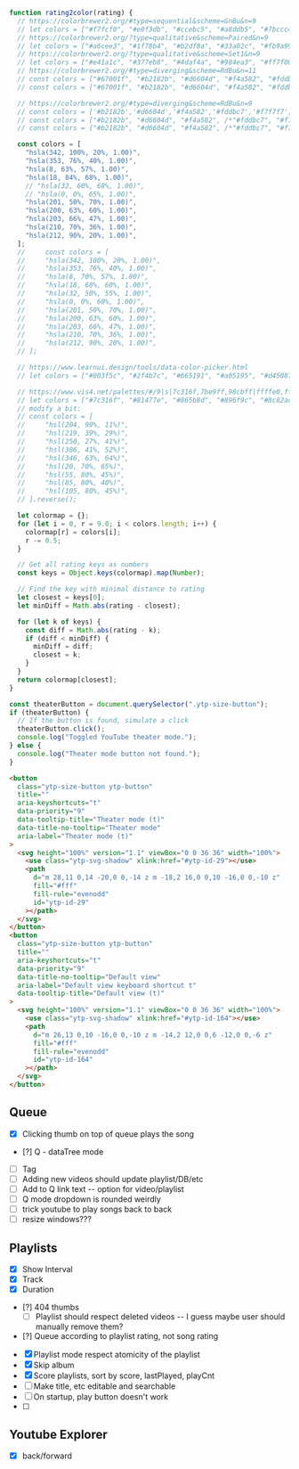 ```js
function rating2color(rating) {
  // https://colorbrewer2.org/#type=sequential&scheme=GnBu&n=9
  // let colors = ["#f7fcf0", "#e0f3db", "#ccebc5", "#a8ddb5", "#7bccc4", "#4eb3d3", "#2b8cbe", "#0868ac", "#084081"].reverse();
  // https://colorbrewer2.org/?type=qualitative&scheme=Paired&n=9
  // let colors = ["#a6cee3", "#1f78b4", "#b2df8a", "#33a02c", "#fb9a99", "#e31a1c", "#fdbf6f", "#ff7f00", "#cab2d6"];
  // https://colorbrewer2.org/?type=qualitative&scheme=Set1&n=9
  // let colors = ["#e41a1c", "#377eb8", "#4daf4a", "#984ea3", "#ff7f00", "#ffff33", "#a65628", "#f781bf", "#999999"];
  // https://colorbrewer2.org/#type=diverging&scheme=RdBu&n=11
  // const colors = ["#67001f", "#b2182b", "#d6604d", "#f4a582", "#fddbc7", "#f7f7f7", "#d1e5f0", "#92c5de", "#4393c3", "#2166ac", "#053061"];
  // const colors = ["#67001f", "#b2182b", "#d6604d", "#f4a582", "#fddbc7", "#d1e5f0", "#92c5de", "#4393c3", "#2166ac", "#053061"];

  // https://colorbrewer2.org/#type=diverging&scheme=RdBu&n=9
  // const colors = ['#b2182b','#d6604d','#f4a582','#fddbc7','#f7f7f7','#d1e5f0','#92c5de','#4393c3','#2166ac']
  // const colors = ["#b2182b", "#d6604d", "#f4a582", /*"#fddbc7", "#f7f7f7",*/ "#d1e5f0", "#92c5de", "#4393c3", "#2166ac"];
  // const colors = ["#b2182b", "#d6604d", "#f4a582", /*"#fddbc7", "#f7f7f7", "#d1e5f0",*/ "#92c5de", "#4393c3", "#2166ac"];

  const colors = [
    "hsla(342, 100%, 20%, 1.00)",
    "hsla(353, 76%, 40%, 1.00)",
    "hsla(8, 63%, 57%, 1.00)",
    "hsla(18, 84%, 68%, 1.00)",
    // "hsla(32, 60%, 68%, 1.00)",
    // "hsla(0, 0%, 65%, 1.00)",
    "hsla(201, 50%, 70%, 1.00)",
    "hsla(200, 63%, 60%, 1.00)",
    "hsla(203, 66%, 47%, 1.00)",
    "hsla(210, 70%, 36%, 1.00)",
    "hsla(212, 90%, 20%, 1.00)",
  ];
  //     const colors = [
  //     "hsla(342, 100%, 20%, 1.00)",
  //     "hsla(353, 76%, 40%, 1.00)",
  //     "hsla(8, 70%, 57%, 1.00)",
  //     "hsla(18, 68%, 60%, 1.00)",
  //     "hsla(32, 50%, 55%, 1.00)",
  //     "hsla(0, 0%, 60%, 1.00)",
  //     "hsla(201, 50%, 70%, 1.00)",
  //     "hsla(200, 63%, 60%, 1.00)",
  //     "hsla(203, 66%, 47%, 1.00)",
  //     "hsla(210, 70%, 36%, 1.00)",
  //     "hsla(212, 90%, 20%, 1.00)",
  // ];

  // https://www.learnui.design/tools/data-color-picker.html
  // let colors = ["#003f5c", "#2f4b7c", "#665191", "#a05195", "#d45087", "#f95d6a", "#ff7c43", "#ffa600"].reverse();

  // https://www.vis4.net/palettes/#/9|s|7c316f,7be9ff,98cbff|ffffe0,ff005e,93003a|1|1
  // let colors = ["#7c316f", "#81477e", "#865b8d", "#896f9c", "#8c82ac", "#8d95bd", "#8ea8ce", "#8ebbe1", "#98cbff"];
  // modify a bit:
  // const colors = [
  //     "hsl(204, 90%, 11%)",
  //     "hsl(219, 39%, 29%)",
  //     "hsl(250, 27%, 41%)",
  //     "hsl(306, 41%, 52%)",
  //     "hsl(346, 63%, 64%)",
  //     "hsl(20, 70%, 65%)",
  //     "hsl(55, 80%, 45%)",
  //     "hsl(85, 80%, 40%)",
  //     "hsl(105, 80%, 45%)",
  // ].reverse();

  let colormap = {};
  for (let i = 0, r = 9.0; i < colors.length; i++) {
    colormap[r] = colors[i];
    r -= 0.5;
  }

  // Get all rating keys as numbers
  const keys = Object.keys(colormap).map(Number);

  // Find the key with minimal distance to rating
  let closest = keys[0];
  let minDiff = Math.abs(rating - closest);

  for (let k of keys) {
    const diff = Math.abs(rating - k);
    if (diff < minDiff) {
      minDiff = diff;
      closest = k;
    }
  }
  return colormap[closest];
}
```

```js
const theaterButton = document.querySelector(".ytp-size-button");
if (theaterButton) {
  // If the button is found, simulate a click
  theaterButton.click();
  console.log("Toggled YouTube theater mode.");
} else {
  console.log("Theater mode button not found.");
}
```

```html
<button
  class="ytp-size-button ytp-button"
  title=""
  aria-keyshortcuts="t"
  data-priority="9"
  data-tooltip-title="Theater mode (t)"
  data-title-no-tooltip="Theater mode"
  aria-label="Theater mode (t)"
>
  <svg height="100%" version="1.1" viewBox="0 0 36 36" width="100%">
    <use class="ytp-svg-shadow" xlink:href="#ytp-id-29"></use>
    <path
      d="m 28,11 0,14 -20,0 0,-14 z m -18,2 16,0 0,10 -16,0 0,-10 z"
      fill="#fff"
      fill-rule="evenodd"
      id="ytp-id-29"
    ></path>
  </svg>
</button>
<button
  class="ytp-size-button ytp-button"
  title=""
  aria-keyshortcuts="t"
  data-priority="9"
  data-title-no-tooltip="Default view"
  aria-label="Default view keyboard shortcut t"
  data-tooltip-title="Default view (t)"
>
  <svg height="100%" version="1.1" viewBox="0 0 36 36" width="100%">
    <use class="ytp-svg-shadow" xlink:href="#ytp-id-164"></use>
    <path
      d="m 26,13 0,10 -16,0 0,-10 z m -14,2 12,0 0,6 -12,0 0,-6 z"
      fill="#fff"
      fill-rule="evenodd"
      id="ytp-id-164"
    ></path>
  </svg>
</button>
```

## Queue

- [x] Clicking thumb on top of queue plays the song
- [?] Q - dataTree mode
- [ ] Tag
- [ ] Adding new videos should update playlist/DB/etc
- [ ] Add to Q link text -- option for video/playlist
- [ ] Q mode dropdown is rounded weirdly
- [ ] trick youtube to play songs back to back
- [ ] resize windows???

## Playlists

- [x] Show Interval
- [x] Track
- [x] Duration
- [?] 404 thumbs
  - [ ] Playlist should respect deleted videos -- I guess maybe user should manually remove them?
- [?] Queue according to playlist rating, not song rating
- [x] Playlist mode respect atomicity of the playlist
- [x] Skip album
- [x] Score playlists, sort by score, lastPlayed, playCnt
- [ ] Make title, etc editable and searchable
- [ ] On startup, play button doesn't work
- [ ]

## Youtube Explorer

- [x] back/forward
